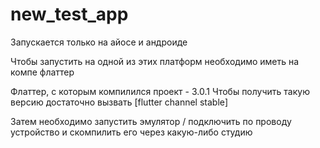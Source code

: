 # new_test_app

Запускается только на айосе и андроиде

Чтобы запустить на одной из этих платформ необходимо иметь на компе флаттер

Флаттер, с которым компилился проект - 3.0.1
Чтобы получить такую версию достаточно вызвать [flutter channel stable]

Затем необходимо запустить эмулятор / подключить по проводу устройство и скомпилить его через какую-либо студию
